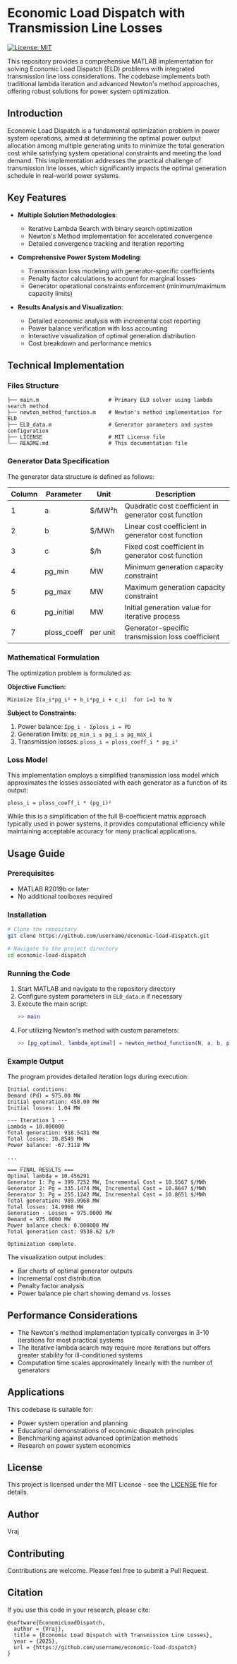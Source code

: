 # Economic Load Dispatch with Transmission Line Losses

[![License: MIT](https://img.shields.io/badge/License-MIT-blue.svg)](https://opensource.org/licenses/MIT)

This repository provides a comprehensive MATLAB implementation for solving Economic Load Dispatch (ELD) problems with integrated transmission line loss considerations. The codebase implements both traditional lambda iteration and advanced Newton's method approaches, offering robust solutions for power system optimization.

## Introduction

Economic Load Dispatch is a fundamental optimization problem in power system operations, aimed at determining the optimal power output allocation among multiple generating units to minimize the total generation cost while satisfying system operational constraints and meeting the load demand. This implementation addresses the practical challenge of transmission line losses, which significantly impacts the optimal generation schedule in real-world power systems.

## Key Features

- **Multiple Solution Methodologies**:
  - Iterative Lambda Search with binary search optimization
  - Newton's Method implementation for accelerated convergence
  - Detailed convergence tracking and iteration reporting

- **Comprehensive Power System Modeling**:
  - Transmission loss modeling with generator-specific coefficients
  - Penalty factor calculations to account for marginal losses
  - Generator operational constraints enforcement (minimum/maximum capacity limits)

- **Results Analysis and Visualization**:
  - Detailed economic analysis with incremental cost reporting
  - Power balance verification with loss accounting
  - Interactive visualization of optimal generation distribution
  - Cost breakdown and performance metrics

## Technical Implementation

### Files Structure

```
├── main.m                      # Primary ELD solver using lambda search method
├── newton_method_function.m    # Newton's method implementation for ELD
├── ELD_data.m                  # Generator parameters and system configuration
├── LICENSE                     # MIT License file
└── README.md                   # This documentation file
```

### Generator Data Specification

The generator data structure is defined as follows:

| Column | Parameter | Unit | Description |
|--------|-----------|------|-------------|
| 1 | a | $/MW²h | Quadratic cost coefficient in generator cost function |
| 2 | b | $/MWh | Linear cost coefficient in generator cost function |
| 3 | c | $/h | Fixed cost coefficient in generator cost function |
| 4 | pg_min | MW | Minimum generation capacity constraint |
| 5 | pg_max | MW | Maximum generation capacity constraint |
| 6 | pg_initial | MW | Initial generation value for iterative process |
| 7 | ploss_coeff | per unit | Generator-specific transmission loss coefficient |

### Mathematical Formulation

The optimization problem is formulated as:

**Objective Function:**
```
Minimize Σ(a_i*pg_i² + b_i*pg_i + c_i)  for i=1 to N
```

**Subject to Constraints:**
1. Power balance: `Σpg_i - Σploss_i = PD`
2. Generation limits: `pg_min_i ≤ pg_i ≤ pg_max_i`
3. Transmission losses: `ploss_i = ploss_coeff_i * pg_i²`

### Loss Model

This implementation employs a simplified transmission loss model which approximates the losses associated with each generator as a function of its output:

```
ploss_i = ploss_coeff_i * (pg_i)²
```

While this is a simplification of the full B-coefficient matrix approach typically used in power systems, it provides computational efficiency while maintaining acceptable accuracy for many practical applications.

## Usage Guide

### Prerequisites

- MATLAB R2019b or later
- No additional toolboxes required

### Installation

```bash
# Clone the repository
git clone https://github.com/username/economic-load-dispatch.git

# Navigate to the project directory
cd economic-load-dispatch
```

### Running the Code

1. Start MATLAB and navigate to the repository directory
2. Configure system parameters in `ELD_data.m` if necessary
3. Execute the main script:
   ```matlab
   >> main
   ```
4. For utilizing Newton's method with custom parameters:
   ```matlab
   >> [pg_optimal, lambda_optimal] = newton_method_function(N, a, b, pg_initial, ploss_initial, ploss_coeff, lambda_initial, pd, pg_min, pg_max, tolerance);
   ```

### Example Output

The program provides detailed iteration logs during execution:

```
Initial conditions:
Demand (Pd) = 975.00 MW
Initial generation: 450.00 MW
Initial losses: 1.04 MW

--- Iteration 1 ---
Lambda = 10.000000
Total generation: 918.5431 MW
Total losses: 10.8549 MW
Power balance: -67.3118 MW

...

=== FINAL RESULTS ===
Optimal lambda = 10.456291
Generator 1: Pg = 399.7252 MW, Incremental Cost = 10.5567 $/MWh
Generator 2: Pg = 335.1474 MW, Incremental Cost = 10.8647 $/MWh
Generator 3: Pg = 255.1242 MW, Incremental Cost = 10.8651 $/MWh
Total generation: 989.9968 MW
Total losses: 14.9968 MW
Generation - Losses = 975.0000 MW
Demand = 975.0000 MW
Power balance check: 0.000000 MW
Total generation cost: 9538.62 $/h

Optimization complete.
```

The visualization output includes:
- Bar charts of optimal generator outputs
- Incremental cost distribution
- Penalty factor analysis
- Power balance pie chart showing demand vs. losses

## Performance Considerations

- The Newton's method implementation typically converges in 3-10 iterations for most practical systems
- The iterative lambda search may require more iterations but offers greater stability for ill-conditioned systems
- Computation time scales approximately linearly with the number of generators

## Applications

This codebase is suitable for:

- Power system operation and planning
- Educational demonstrations of economic dispatch principles
- Benchmarking against advanced optimization methods
- Research on power system economics

## License

This project is licensed under the MIT License - see the [LICENSE](LICENSE) file for details.

## Author

Vraj

## Contributing

Contributions are welcome. Please feel free to submit a Pull Request.

## Citation

If you use this code in your research, please cite:

```
@software{EconomicLoadDispatch,
  author = {Vraj},
  title = {Economic Load Dispatch with Transmission Line Losses},
  year = {2025},
  url = {https://github.com/username/economic-load-dispatch}
}
```
